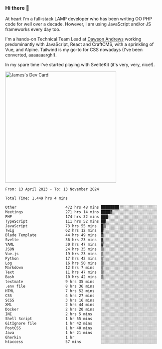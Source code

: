 ### Hi there 👋

<!--
**JamesNock/JamesNock** is a ✨ _special_ ✨ repository because its `README.md` (this file) appears on your GitHub profile.

Here are some ideas to get you started:

- 🔭 I’m currently working on ...
- 🌱 I’m currently learning ...
- 👯 I’m looking to collaborate on ...
- 🤔 I’m looking for help with ...
- 💬 Ask me about ...
- 📫 How to reach me: ...
- 😄 Pronouns: ...
- ⚡ Fun fact: ...
-->
At heart I'm a full-stack LAMP developer who has been writing OO PHP code for well over a decade. However, I am using JavaScript and/or JS frameworks every day too.

I'm a hands-on Technical Team Lead at [Dawson Andrews](https://www.dawsonandrews.com/) working predominantly with JavaScript, React and CraftCMS, with a sprinkling of Vue, and Alpine. Tailwind is my go-to for CSS nowadays (I've been converted, aaaaaaargh!).

In my spare time I've started playing with SvelteKit (it's very, very, nice!).

<a href="https://app.daily.dev/h2onock"><img src="https://api.daily.dev/devcards/v2/XQraFlxE3JPWOlcSuOB2K.png?type=default&r=18u" width="356" alt="James's Dev Card"/></a>

<!--START_SECTION:waka-->

```txt
From: 13 April 2023 - To: 13 November 2024

Total Time: 1,449 hrs 4 mins

Other                      472 hrs 48 mins ████████░░░░░░░░░░░░░░░░░   32.63 %
Meetings                   271 hrs 14 mins ████▓░░░░░░░░░░░░░░░░░░░░   18.72 %
PHP                        174 hrs 32 mins ███░░░░░░░░░░░░░░░░░░░░░░   12.05 %
TypeScript                 111 hrs 52 mins ██░░░░░░░░░░░░░░░░░░░░░░░   07.72 %
JavaScript                 73 hrs 55 mins  █▒░░░░░░░░░░░░░░░░░░░░░░░   05.10 %
Twig                       62 hrs 12 mins  █░░░░░░░░░░░░░░░░░░░░░░░░   04.29 %
Blade Template             44 hrs 49 mins  ▓░░░░░░░░░░░░░░░░░░░░░░░░   03.09 %
Svelte                     36 hrs 23 mins  ▓░░░░░░░░░░░░░░░░░░░░░░░░   02.51 %
YAML                       30 hrs 47 mins  ▓░░░░░░░░░░░░░░░░░░░░░░░░   02.13 %
JSON                       24 hrs 35 mins  ▒░░░░░░░░░░░░░░░░░░░░░░░░   01.70 %
Vue.js                     19 hrs 23 mins  ▒░░░░░░░░░░░░░░░░░░░░░░░░   01.34 %
Python                     17 hrs 42 mins  ▒░░░░░░░░░░░░░░░░░░░░░░░░   01.22 %
Log                        16 hrs 50 mins  ▒░░░░░░░░░░░░░░░░░░░░░░░░   01.16 %
Markdown                   12 hrs 7 mins   ▒░░░░░░░░░░░░░░░░░░░░░░░░   00.84 %
Text                       11 hrs 47 mins  ▒░░░░░░░░░░░░░░░░░░░░░░░░   00.81 %
Bash                       10 hrs 42 mins  ▒░░░░░░░░░░░░░░░░░░░░░░░░   00.74 %
textmate                   9 hrs 35 mins   ░░░░░░░░░░░░░░░░░░░░░░░░░   00.66 %
.env file                  8 hrs 36 mins   ░░░░░░░░░░░░░░░░░░░░░░░░░   00.59 %
HTML                       7 hrs 52 mins   ░░░░░░░░░░░░░░░░░░░░░░░░░   00.54 %
CSS                        4 hrs 27 mins   ░░░░░░░░░░░░░░░░░░░░░░░░░   00.31 %
SCSS                       3 hrs 16 mins   ░░░░░░░░░░░░░░░░░░░░░░░░░   00.23 %
XML                        2 hrs 44 mins   ░░░░░░░░░░░░░░░░░░░░░░░░░   00.19 %
Docker                     2 hrs 20 mins   ░░░░░░░░░░░░░░░░░░░░░░░░░   00.16 %
INI                        2 hrs 5 mins    ░░░░░░░░░░░░░░░░░░░░░░░░░   00.14 %
Shell Script               1 hr 55 mins    ░░░░░░░░░░░░░░░░░░░░░░░░░   00.13 %
GitIgnore file             1 hr 42 mins    ░░░░░░░░░░░░░░░░░░░░░░░░░   00.12 %
PostCSS                    1 hr 40 mins    ░░░░░░░░░░░░░░░░░░░░░░░░░   00.12 %
Java                       1 hr 21 mins    ░░░░░░░░░░░░░░░░░░░░░░░░░   00.09 %
Gherkin                    1 hr            ░░░░░░░░░░░░░░░░░░░░░░░░░   00.07 %
htaccess                   57 mins         ░░░░░░░░░░░░░░░░░░░░░░░░░   00.07 %
```

<!--END_SECTION:waka-->
